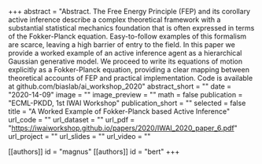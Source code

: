 +++
abstract = "Abstract. The Free Energy Principle (FEP) and its corollary active inference describe a complex theoretical framework with a substantial statistical mechanics foundation that is often expressed in terms of the Fokker-Planck equation. Easy-to-follow examples of this formalism are scarce, leaving a high barrier of entry to the field. In this paper we provide a worked example of an active inference agent as a hierarchical Gaussian generative model. We proceed to write its equations of motion explicitly as a Fokker-Planck equation, providing a clear mapping between theoretical accounts of FEP and practical implementation. Code is available at github.com/biaslab/ai_workshop_2020" 
abstract_short = ""
date = "2020-14-09"
image = ""
image_preview = ""
math = false
publication = "ECML-PKDD, 1st IWAI Workshop"
publication_short = ""
selected = false
title = "A Worked Example of Fokker-Planck based Active Inference"
url_code = ""
url_dataset = ""
url_pdf = "https://iwaiworkshop.github.io/papers/2020/IWAI_2020_paper_6.pdf"
url_project = ""
url_slides = ""
url_video = ""

[[authors]]
    id = "magnus"
[[authors]]
    id = "bert"
+++
